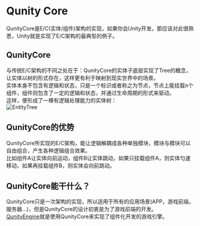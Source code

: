 # Qunity Core
QunityCore是E/C(实体/组件)架构的实现，如果你会Unity开发，那应该对此很熟悉，Unity就是实现了E/C架构的最典型的例子。  
## QunityCore
与传统E/C架构的不同之处在于：QunityCore的实体子底层实现了Tree的概念，让实体以树的形式存在，这样更有利于映射到现实世界中的场景。  
实体本身不包含有逻辑和状态，只是一个标识或者称之为节点，节点上能挂载n个组件，组件则包含了一定的逻辑和状态，并通过生命周期的形式来驱动。  
这样，便形成了一棵有逻辑处理能力的实体树：  
![EntityTree](https://rockyf.github.io/qunity-core/assets/EntityTree.png)
## QunityCore的优势
QunityCore所实现的E/C架构，能让逻辑解耦成各种单独模块，模块与模块可以自由组合，产生各种逻辑组合效果。  
比如组件A让实体向前运动，组件B让实体跳动，如果只挂载组件A，则实体匀速移动，如果再挂载组件B，则实体会向前跳动。
## QunityCore能干什么？
QunityCore只是一次架构的实现，所以适用于所有的应用场景(APP，游戏前端，服务器…)，但是QunityCore的设计初衷是为了游戏前端的开发。  
[QunityEngine](https://rockyf.github.io/qunity-engine/)就是使用QunityCore来实现了组件化开发的游戏引擎。
